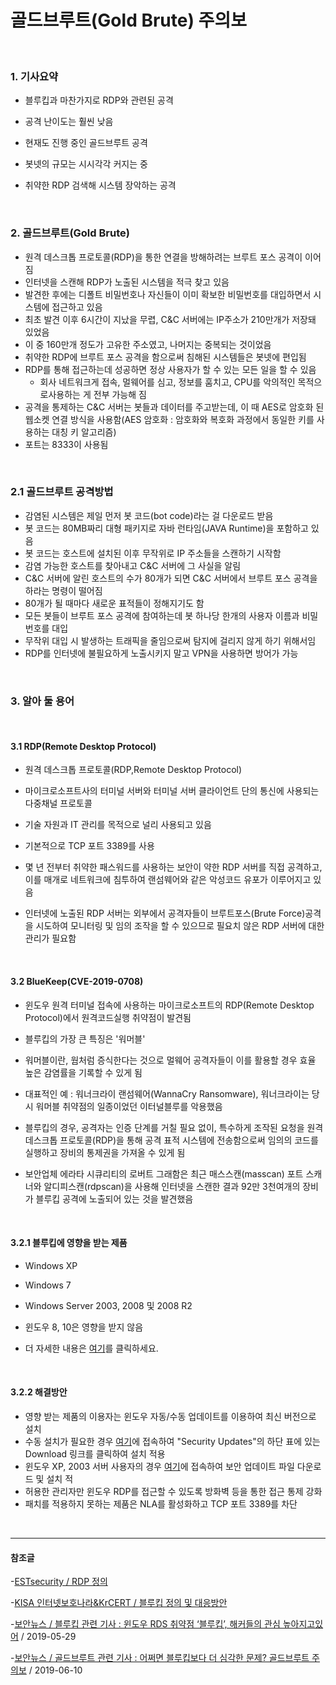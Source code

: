 # 골드브루트(Gold Brute) 주의보

<br>

### 1. 기사요약

+ 블루킵과 마찬가지로 RDP와 관련된 공격

+ 공격 난이도는 훨씬 낮음
+ 현재도 진행 중인 골드브루트 공격
+ 봇넷의 규모는 시시각각 커지는 중
+ 취약한 RDP 검색해 시스템 장악하는 공격

<br>

### 2. 골드브루트(Gold Brute) 

- 원격 데스크톱 프로토콜(RDP)을 통한 연결을 방해하려는 브루트 포스 공격이 이어짐
- 인터넷을 스캔해 RDP가 노출된 시스템을 적극 찾고 있음
- 발견한 후에는 디폴트 비밀번호나 자신들이 이미 확보한 비밀번호를 대입하면서 시스템에 접근하고 있음
- 최초 발견 이후 6시간이 지났을 무렵, C&C 서버에는 IP주소가 210만개가 저장돼 있었음
- 이 중 160만개 정도가 고유한 주소였고, 나머지는 중복되는 것이었음
- 취약한 RDP에 브루트 포스 공격을 함으로써 침해된 시스템들은 봇넷에 편입됨
- RDP를 통해 접근하는데 성공하면 정상 사용자가 할 수 있는 모든 일을 할 수 있음
  - 회사 네트워크게 접속, 멀웨어를 심고, 정보를 훔치고, CPU를 악의적인 목적으로사용하는 게 전부 가능해 짐
- 공격을 통제하는 C&C 서버는 봇들과 데이터를 주고받는데, 이 때 AES로 암호화 된 웹소켓 연결 방식을 사용함(AES 암호화 : 암호화와 복호화 과정에서 동일한 키를 사용하는 대칭 키 알고리즘)
- 포트는 8333이 사용됨

<br>

### 2.1 골드브루트 공격방법

- 감염된 시스템은 제일 먼저 봇 코드(bot code)라는 걸 다운로드 받음
- 봇 코드는 80MB짜리 대형 패키지로 자바 런타임(JAVA Runtime)을 포함하고 있음
- 봇 코드는 호스트에 설치된 이후 무작위로 IP 주소들을 스캔하기 시작함
- 감염 가능한 호스트를 찾아내고 C&C 서버에 그 사실을 알림
- C&C 서버에 알린 호스트의 수가 80개가 되면 C&C 서버에서 브루트 포스 공격을 하라는 명령이 떨어짐
- 80개가 될 때마다 새로운 표적들이 정해지기도 함
- 모든 봇들이 브루트 포스 공격에 참여하는데 봇 하나당 한개의 사용자 이름과 비밀번호를 대입
- 무작위 대입 시 발생하는 트래픽을 줄임으로써 탐지에 걸리지 않게 하기 위해서임
- RDP를 인터넷에 불필요하게 노출시키지 말고 VPN을 사용하면 방어가 가능

<br>

### 3. 알아 둘 용어

<br>

#### 3.1 RDP(Remote Desktop Protocol)

+ 원격 데스크톱 프로토콜(RDP,Remote Desktop Protocol)

+ 마이크로소프트사의 터미널 서버와 터미널 서버 클라이언트 단의 통신에 사용되는 다중채널 프로토콜

+ 기술 자원과 IT 관리를 목적으로 널리 사용되고 있음

+ 기본적으로 TCP 포트 3389를 사용
+ 몇 년 전부터 취약한 패스워드를 사용하는 보안이 약한 RDP 서버를 직접 공격하고, 이를 매개로 네트워크에 침투하여 랜섬웨어와 같은 악성코드 유포가 이루어지고 있음
+ 인터넷에 노출된 RDP 서버는 외부에서 공격자들이 브루트포스(Brute Force)공격을 시도하여 모니터링 및 임의 조작을 할 수 있으므로 필요치 않은 RDP 서버에 대한 관리가 필요함

<br>

#### 3.2 BlueKeep(CVE-2019-0708) 

+ 윈도우 원격 터미널 접속에 사용하는 마이크로소프트의 RDP(Remote Desktop Protocol)에서 원격코드실행 취약점이 발견됨

+ 블루킵의 가장 큰 특징은 '워머블'
+ 워머블이란, 웜처럼 증식한다는 것으로 멀웨어 공격자들이 이를 활용할 경우 효율 높은 감염률을 기록할 수 있게 됨
+ 대표적인 예 : 워너크라이 랜섬웨어(WannaCry Ransomware), 워너크라이는 당시 워머블 취약점의 일종이었던 이터널블루를 악용했음
+ 블루킵의 경우, 공격자는 인증 단계를 거칠 필요 없이, 특수하게 조작된 요청을 원격 데스크톱 프로토콜(RDP)을 통해 공격 표적 시스템에 전송함으로써 임의의 코드를 실행하고 장비의 통제권을 가져올 수 있게 됨
+ 보안업체 에라타 시큐리티의 로버트 그래함은 최근 매스스캔(masscan) 포트 스캐너와 알디피스캔(rdpscan)을 사용해 인터넷을 스캔한 결과 92만 3천여개의 장비가 블루킵 공격에 노출되어 있는 것을 발견했음

<br>

#### 3.2.1 블루킵에 영향을 받는 제품

+ Windows XP
+ Windows 7
+ Windows Server 2003, 2008 및 2008 R2
+ 윈도우 8, 10은 영향을 받지 않음

+ 더 자세한 내용은 [여기](https://www.krcert.or.kr/data/secNoticeView.do?bulletin_writing_sequence=35028)를 클릭하세요.

<br>

#### 3.2.2 해결방안

+ 영향 받는 제품의 이용자는 윈도우 자동/수동 업데이트를 이용하여 최신 버전으로 설치
+ 수동 설치가 필요한 경우 [여기](https://portal.msrc.microsoft.com/en-US/security-guidance/advisory/CVE-2019-0708)에 접속하여 "Security Updates"의 하단 표에 있는 Download 링크를 클릭하여 설치 적용
+ 윈도우 XP, 2003 서버 사용자의 경우 [여기](https://support.microsoft.com/en-us/help/4500705/customer-guidance-for-cve-2019-0708 )에 접속하여 보안 업데이트 파일 다운로드 및 설치 적
+ 허용한 관리자만 윈도우 RDP를 접근할 수 있도록 방화벽 등을 통한 접근 통제 강화
+ 패치를 적용하지 못하는 제품은 NLA를 활성화하고 TCP 포트 3389를 차단

<br>

---

#### 참조글

-[ESTsecurity / RDP 정의](https://www.estsecurity.com/securityCenter/commonSense/view/1508)

-[KISA 인터넷보호나라&KrCERT / 블루킵 정의 및 대응방안](https://www.krcert.or.kr/data/secNoticeView.do?bulletin_writing_sequence=35028)

-[보안뉴스 / 블루킵 관련 기사 : 윈도우 RDS 취약점 ‘블루킵’, 해커들의 관심 높아지고있어](https://www.boannews.com/media/view.asp?idx=79971&page=1&kind=1) / 2019-05-29

-[보안뉴스 / 골드브루트 관련 기사 : 어쩌면 블루킵보다 더 심각한 문제? 골드브루트 주의보](https://www.boannews.com/media/view.asp?idx=80248&kind=) / 2019-06-10





